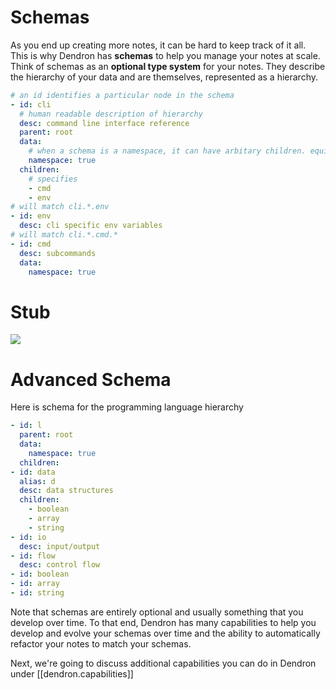 # Schemas


As you end up creating more notes, it can be hard to keep track of it all. This is why Dendron has **schemas** to help you manage your notes at scale. Think of schemas as an **optional type system** for your notes. They describe the hierarchy of your data and are themselves, represented as a hierarchy.

```yml
# an id identifies a particular node in the schema
- id: cli
  # human readable description of hierarchy
  desc: command line interface reference
  parent: root
  data: 
    # when a schema is a namespace, it can have arbitary children. equivalent to cli.* glob pattern
    namespace: true 
  children:
    # specifies 
    - cmd
    - env
# will match cli.*.env
- id: env
  desc: cli specific env variables
# will match cli.*.cmd.*
- id: cmd
  desc: subcommands 
  data: 
    namespace: true
```

# Stub

![](assets/2020-07-07-20-36-12.png)

# Advanced Schema
Here is schema for the programming language hierarchy

```yml
- id: l
  parent: root
  data:
    namespace: true
  children:
- id: data
  alias: d
  desc: data structures
  children:
    - boolean
    - array
    - string
- id: io
  desc: input/output
- id: flow
  desc: control flow
- id: boolean
- id: array
- id: string
```

Note that schemas are entirely optional and usually something that you develop over time. To that end, Dendron has many capabilities to help you develop and evolve your schemas over time and the ability to automatically refactor your notes to match your schemas. 

Next, we're going to discuss additional capabilities you can do in Dendron under [[dendron.capabilities]]